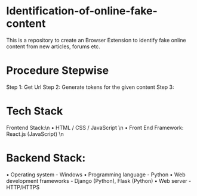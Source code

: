 # Identification-of-online-fake-content

This is a repository to create an Browser Extension to identify fake online content from new articles, forums etc.

# Procedure Stepwise

Step 1: Get Url 
Step 2: Generate tokens for the given content
Step 3:

# Tech Stack 
Frontend Stack:\n
•	HTML / CSS / JavaScript \n
•	Front End Framework: React.js (JavaScript) \n

# Backend Stack:
•	Operating system -  Windows
•	Programming language -   Python
•	Web development frameworks - Django (Python), Flask (Python)
•	Web server -  HTTP/HTTPS 
